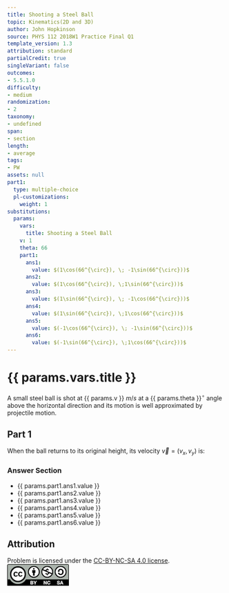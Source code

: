 ```yaml
---
title: Shooting a Steel Ball
topic: Kinematics(2D and 3D)
author: John Hopkinson
source: PHYS 112 2018W1 Practice Final Q1
template_version: 1.3
attribution: standard
partialCredit: true
singleVariant: false
outcomes:
- 5.5.1.0
difficulty:
- medium
randomization:
- 2
taxonomy:
- undefined
span:
- section
length:
- average
tags:
- PW
assets: null
part1:
  type: multiple-choice
  pl-customizations:
    weight: 1
substitutions:
  params:
    vars:
      title: Shooting a Steel Ball
    v: 1
    theta: 66
    part1:
      ans1:
        value: $(1\cos(66^{\circ}), \; -1\sin(66^{\circ}))$
      ans2:
        value: $(1\cos(66^{\circ}), \;1\sin(66^{\circ}))$
      ans3:
        value: $(1\sin(66^{\circ}), \; -1\cos(66^{\circ}))$
      ans4:
        value: $(1\sin(66^{\circ}), \;1\cos(66^{\circ}))$
      ans5:
        value: $(-1\cos(66^{\circ}), \; -1\sin(66^{\circ}))$
      ans6:
        value: $(-1\sin(66^{\circ}), \;1\cos(66^{\circ}))$
---
```

# {{ params.vars.title }}
A small steel ball is shot at {{ params.v }} $m/s$ at a {{ params.theta }}$^{\circ}$ angle above the horizontal direction and its motion is well approximated by projectile motion.

## Part 1

When the ball returns to its original height, its velocity $\overrightarrow{v} = (v_x, v_y)$ is:

### Answer Section

- {{ params.part1.ans1.value }}
- {{ params.part1.ans2.value }}
- {{ params.part1.ans3.value }}
- {{ params.part1.ans4.value }}
- {{ params.part1.ans5.value }}
- {{ params.part1.ans6.value }}

## Attribution

Problem is licensed under the [CC-BY-NC-SA 4.0 license](https://creativecommons.org/licenses/by-nc-sa/4.0/).<br> ![The Creative Commons 4.0 license requiring attribution-BY, non-commercial-NC, and share-alike-SA license.](https://raw.githubusercontent.com/firasm/bits/master/by-nc-sa.png)